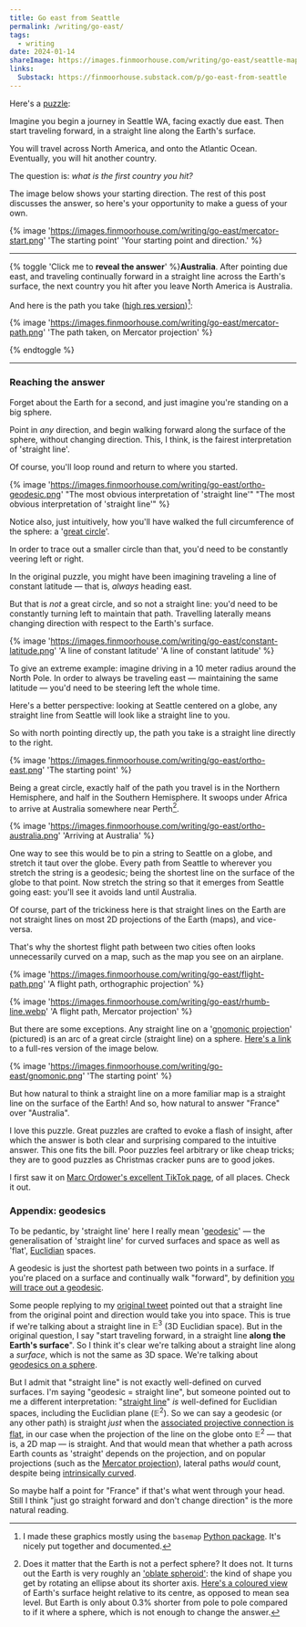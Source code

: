 ```yaml
---
title: Go east from Seattle
permalink: /writing/go-east/
tags:
  - writing
date: 2024-01-14
shareImage: https://images.finmoorhouse.com/writing/go-east/seattle-map.jpg
links:
  Substack: https://finmoorhouse.substack.com/p/go-east-from-seattle
---
```


Here's a [puzzle](https://twitter.com/finmoorhouse/status/1744059290120245347):

Imagine you begin a journey in Seattle WA, facing exactly due east. Then start traveling forward, in a straight line along the Earth's surface.

You will travel across North America, and onto the Atlantic Ocean. Eventually, you will hit another country.

The question is: *what is the first country you hit?*

The image below shows your starting direction. The rest of this post discusses the answer, so here's your opportunity to make a guess of your own.

{% image 'https://images.finmoorhouse.com/writing/go-east/mercator-start.png' 'The starting point' 'Your starting point and direction.' %}

---

{% toggle 'Click me to **reveal the answer**' %}**Australia**. After pointing due east, and traveling continually forward in a straight line across the Earth's surface, the next country you hit after you leave North America is Australia.

And here is the path you take ([high res version](https://images.finmoorhouse.com/writing/go-east/mercator-path.png))[^1]:

{% image 'https://images.finmoorhouse.com/writing/go-east/mercator-path.png' 'The path taken, on Mercator projection' %}

{% endtoggle %}
[^1]: I made these graphics mostly using the `basemap` [Python package](https://matplotlib.org/basemap/stable/). It's nicely put together and documented.

---

### Reaching the answer

Forget about the Earth for a second, and just imagine you're standing on a big sphere.

Point in *any* direction, and begin walking forward along the surface of the sphere, without changing direction. This, I think, is the fairest interpretation of 'straight line'.

Of course, you'll loop round and return to where you started.

{% image 'https://images.finmoorhouse.com/writing/go-east/ortho-geodesic.png' "The most obvious interpretation of 'straight line'" "The most obvious interpretation of 'straight line'" %}

Notice also, just intuitively, how you'll have walked the full circumference of the sphere: a '[great circle](https://en.wikipedia.org/wiki/Great_circle)'.

In order to trace out a smaller circle than that, you'd need to be constantly veering left or right.

In the original puzzle, you might have been imagining traveling a line of constant latitude — that is, *always* heading east.

But that is *not* a great circle, and so not a straight line: you'd need to be constantly turning left to maintain that path. Travelling laterally means changing direction with respect to the Earth's surface.

{% image 'https://images.finmoorhouse.com/writing/go-east/constant-latitude.png' 'A line of constant latitude' 'A line of constant latitude' %}

To give an extreme example: imagine driving in a 10 meter radius around the North Pole. In order to always be traveling east — maintaining the same latitude — you'd need to be steering left the whole time.

Here's a better perspective: looking at Seattle centered on a globe, any straight line from Seattle will look like a straight line to you.

So with north pointing directly up, the path you take is a straight line directly to the right.

{% image 'https://images.finmoorhouse.com/writing/go-east/ortho-east.png' 'The starting point' %}

Being a great circle, exactly half of the path you travel is in the Northern Hemisphere, and half in the Southern Hemisphere. It swoops under Africa to arrive at Australia somewhere near Perth[^2].

[^2]: Does it matter that the Earth is not a perfect sphere? It does not. It turns out the Earth is very roughly an ['oblate spheroid'](https://en.wikipedia.org/wiki/Figure_of_the_Earth#Ellipsoid_of_revolution): the kind of shape you get by rotating an ellipse about its shorter axis. [Here's a coloured view](https://upload.wikimedia.org/wikipedia/commons/6/69/Earth2014shape_SouthAmerica_small.jpg) of Earth's surface height relative to its centre, as opposed to mean sea level. But Earth is only about 0.3% shorter from pole to pole compared to if it where a sphere, which is not enough to change the answer.

{% image 'https://images.finmoorhouse.com/writing/go-east/ortho-australia.png' 'Arriving at Australia' %}

One way to see this would be to pin a string to Seattle on a globe, and stretch it taut over the globe. Every path from Seattle to wherever you stretch the string is a geodesic; being the shortest line on the surface of the globe to that point. Now stretch the string so that it emerges from Seattle going east: you'll see it avoids land until Australia.

Of course, part of the trickiness here is that straight lines on the Earth are not straight lines on most 2D projections of the Earth (maps), and vice-versa.

That's why the shortest flight path between two cities often looks unnecessarily curved on a map, such as the map you see on an airplane.

{% image 'https://images.finmoorhouse.com/writing/go-east/flight-path.png' 'A flight path, orthographic projection' %}

{% image 'https://images.finmoorhouse.com/writing/go-east/rhumb-line.webp' 'A flight path, Mercator projection' %}

But there are some exceptions. Any straight line on a '[gnomonic projection](https://en.wikipedia.org/wiki/Gnomonic_projection)' (pictured) is an arc of a great circle (straight line) on a sphere. [Here's a link](https://images.finmoorhouse.com/writing/go-east/gnomonic.png) to a full-res version of the image below.

{% image 'https://images.finmoorhouse.com/writing/go-east/gnomonic.png' 'The starting point' %}

But how natural to think a straight line on a more familiar map is a straight line on the surface of the Earth! And so, how natural to answer "France" over "Australia".

I love this puzzle. Great puzzles are crafted to evoke a flash of insight, after which the answer is both clear and surprising compared to the intuitive answer. This one fits the bill. Poor puzzles feel arbitrary or like cheap tricks; they are to good puzzles as Christmas cracker puns are to good jokes.

I first saw it on [Marc Ordower's excellent TikTok page](https://www.tiktok.com/@marcbreathes?lang=en), of all places. Check it out.

### Appendix: geodesics

To be pedantic, by 'straight line' here I really mean '[geodesic](https://en.wikipedia.org/wiki/Geodesic)' — the generalisation of 'straight line' for curved surfaces and space as well as 'flat', [Euclidian](https://en.wikipedia.org/wiki/Euclidean_space) spaces.

A geodesic is just the shortest path between two points in a surface. If you're placed on a surface and continually walk "forward", by definition [you will trace out a geodesic](https://en.wikipedia.org/wiki/Geodesic#/media/File:Insect_on_a_torus_tracing_out_a_non-trivial_geodesic.gif).

Some people replying to my [original tweet](https://twitter.com/finmoorhouse/status/1744059290120245347) pointed out that a straight line from the original point and direction would take you into space. This is true if we're talking about a straight line in $\mathbb{E}^3$ (3D Euclidian space). But in the original question, I say "start traveling forward, in a straight line **along the Earth's surface**". So I think it's clear we're talking about a straight line along a *surface*, which is not the same as 3D space. We're talking about [geodesics on a sphere](https://en.wikipedia.org/wiki/Geodesics_on_an_ellipsoid).

But I admit that "straight line" is not exactly well-defined on curved surfaces. I'm saying "geodesic = straight line", but someone pointed out to me a different interpretation: "[straight line](https://en.wikipedia.org/wiki/Line_(geometry))" *is* well-defined for Euclidian spaces, including the Euclidian plane ($\mathbb{E}^2$). So we can say a geodesic (or any other path) is straight *just* when the [associated projective connection is flat](https://mathoverflow.net/questions/294650/when-are-geodesics-straight-lines), in our case when the projection of the line on the globe onto $\mathbb{E}^2$ — that is, a 2D map — is straight. And that would mean that whether a path across Earth counts as 'straight' depends on the projection, and on popular projections (such as the [Mercator projection](https://en.wikipedia.org/wiki/Mercator_projection)), lateral paths *would* count, despite being [intrinsically curved](https://en.wikipedia.org/wiki/Darboux_frame#Geodesic_curvature,_normal_curvature,_and_relative_torsion).

So maybe half a point for "France" if that's what went through your head. Still I think "just go straight forward and don't change direction" is the more natural reading.








